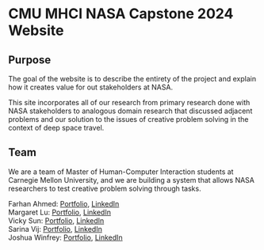 # CMU MHCI NASA Capstone 2024 Website

## Purpose

The goal of the website is to describe the entirety of the project and explain how it creates value for out stakeholders at NASA. 

This site incorporates all of our research from primary research done with NASA stakeholders to analogous domain research that discussed adjacent problems and our solution to the issues of creative problem solving in the context of deep space travel.

## Team
We are a team of Master of Human-Computer Interaction students at Carnegie Mellon University, and we are building a system that allows NASA researchers to test creative problem solving through tasks.

Farhan Ahmed: [Portfolio](), [LinkedIn]()<br>
Margaret Lu: [Portfolio](https://margaretlu.com/), [LinkedIn](https://www.linkedin.com/in/mlu1822/)<br>
Vicky Sun: [Portfolio](https://www.vicky-sun.com/), [LinkedIn](https://www.linkedin.com/in/vickycsun/)<br>
Sarina Vij: [Portfolio](), [LinkedIn](https://www.joshuawinfrey.com/
)<br>
Joshua Winfrey: [Portfolio](), [LinkedIn](https://www.linkedin.com/in/joshuajwinfrey/)